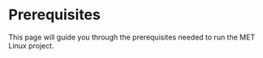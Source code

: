 # Prerequisites

This page will guide you through the prerequisites needed to run the MET Linux project.
